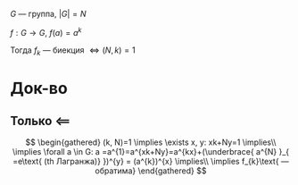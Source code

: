$G$ — группа, $|G| = N$

$f: G\to G,\ f(a)=a^{k}$

Тогда $f_{k}$ — биекция $\Leftrightarrow (N, k)=1$

# Док-во

## Только $\impliedby$
$$
\begin{gathered}
(k, N)=1 \implies \exists x, y: xk+Ny=1 \implies\\
\implies \forall a \in G: a =a^{1}=a^{xk+Ny}=a^{kx}+(\underbrace{ a^{N} }_{ =e\text{ (th Лагранжа)} })^{y} = (a^{k})^{x} \implies\\
\implies f_{k}\text{ — обратима}
\end{gathered}
$$

